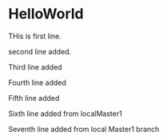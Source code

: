 # HelloWorld

THis is first line.

second line added.

Third line added

Fourth line added

Fifth line added

Sixth line added from localMaster1

Seventh line added from local Master1 branch
